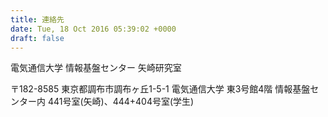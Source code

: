 ```yaml
---
title: 連絡先
date: Tue, 18 Oct 2016 05:39:02 +0000
draft: false
---
```


電気通信大学 情報基盤センター 矢崎研究室

〒182-8585 東京都調布市調布ヶ丘1-5-1
電気通信大学 東3号館4階 情報基盤センター内 441号室(矢崎)、444+404号室(学生)